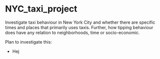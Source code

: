 # NYC_taxi_project

Investigate taxi behaviour in New York City and whether there are specific times and places that primarily uses taxis. 
Further, how tipping behaviour does have any relation to neighborhoods, time or socio-economic.

Plan to investigate this: 

* Hej
